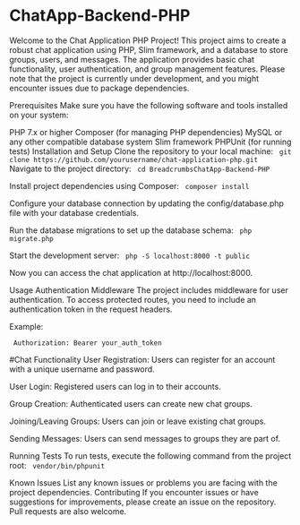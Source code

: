 # ChatApp-Backend-PHP
Welcome to the Chat Application PHP Project! This project aims to create a robust chat application using PHP, Slim framework, and a database to store groups, users, and messages. The application provides basic chat functionality, user authentication, and group management features. Please note that the project is currently under development, and you might encounter issues due to package dependencies.

Prerequisites
Make sure you have the following software and tools installed on your system:

PHP 7.x or higher
Composer (for managing PHP dependencies)
MySQL or any other compatible database system
Slim framework
PHPUnit (for running tests)
Installation and Setup
Clone the repository to your local machine:
`
git clone https://github.com/yourusername/chat-application-php.git`
Navigate to the project directory:
`
cd BreadcrumbsChatApp-Backend-PHP`

Install project dependencies using Composer:
`
composer install`

Configure your database connection by updating the config/database.php file with your database credentials.

Run the database migrations to set up the database schema:
`
php migrate.php`

Start the development server:
`
php -S localhost:8000 -t public`

Now you can access the chat application at http://localhost:8000.

Usage
Authentication Middleware
The project includes middleware for user authentication. To access protected routes, you need to include an authentication token in the request headers.

Example:

`
Authorization: Bearer your_auth_token`

#Chat Functionality
User Registration:
Users can register for an account with a unique username and password.

User Login:
Registered users can log in to their accounts.

Group Creation:
Authenticated users can create new chat groups.

Joining/Leaving Groups:
Users can join or leave existing chat groups.

Sending Messages:
Users can send messages to groups they are part of.



Running Tests
To run tests, execute the following command from the project root:
`
vendor/bin/phpunit`

Known Issues
List any known issues or problems you are facing with the project dependencies.
Contributing
If you encounter issues or have suggestions for improvements, please create an issue on the repository. Pull requests are also welcome.
